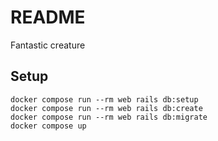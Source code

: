# README

Fantastic creature

## Setup

    docker compose run --rm web rails db:setup
    docker compose run --rm web rails db:create
    docker compose run --rm web rails db:migrate
    docker compose up
